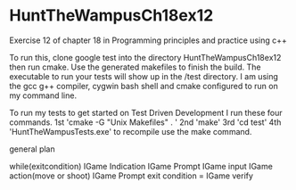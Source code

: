 # HuntTheWampusCh18ex12
Exercise 12 of chapter 18 in Programming principles and practice using c++

To run this, clone google test into the directory HuntTheWampusCh18ex12 then run cmake. 
Use the generated makefiles to finish the build. The executable to run your tests will show up in the /test directory.
I am using the gcc g++ compiler, cygwin bash shell and cmake configured to run on my command line.

To run my tests to get started on Test Driven Development I run these four commands.
	1st 'cmake -G "Unix Makefiles" . '
	2nd 'make'
	3rd 'cd test'
	4th 'HuntTheWampusTests.exe'
to recompile use the make command.

general plan

while(exitcondition)
	IGame Indication
	IGame Prompt
	IGame input
	IGame action(move or shoot)
	IGame Prompt
	exit condition = IGame verify
	
